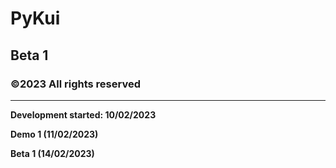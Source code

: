 # PyKui
## Beta 1
### ©2023 All rights reserved

---

**Development started: 10/02/2023**

**Demo 1 (11/02/2023)**

**Beta 1 (14/02/2023)**
